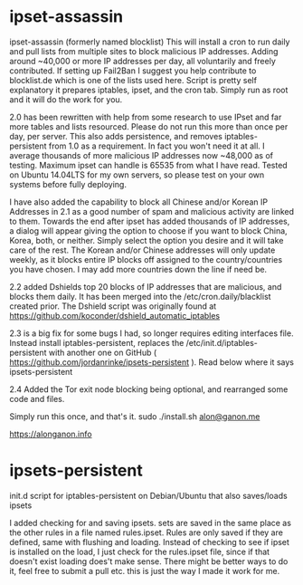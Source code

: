 # ipset-assassin
ipset-assassin (formerly named blocklist)
This will install a cron to run daily and pull lists from multiple sites to block malicious IP addresses. Adding around ~40,000 or more IP addresses per day, all voluntarily and freely contributed. If setting up Fail2Ban I suggest you help contribute to blocklist.de which is one of the lists used here.
Script is pretty self explanatory it prepares iptables, ipset, and the cron tab. Simply run as root and it will do the work for you. 

2.0 has been rewritten with help from some research to use IPset and far more tables and lists resourced. Please do not run this more than once per day, per server.
This also adds persistence, and removes iptables-persistent from 1.0 as a requirement. In fact you won't need it at all. I average thousands of more malicious IP addresses now ~48,000 as of testing. Maximum ipset can handle is 65535 from what I have read.
Tested on Ubuntu 14.04LTS for my own servers, so please test on your own systems before fully deploying.

I have also added the capability to block all Chinese and/or Korean IP Addresses in 2.1 as a good number of spam and malicious activity are linked to them. Towards the end after ipset has added thousands of IP addresses, a dialog will appear giving the option to choose if you want to block China, Korea, both, or neither. Simply select the option you desire and it will take care of the rest. The Korean and/or Chinese addresses will only update weekly, as it blocks entire IP blocks off assigned to the country/countries you have chosen. I may add more countries down the line if need be.

2.2 added Dshields top 20 blocks of IP addresses that are malicious, and blocks them daily. It has been merged into the /etc/cron.daily/blacklist created prior. The Dshield script was originally found at https://github.com/koconder/dshield_automatic_iptables

2.3 is a big fix for some bugs I had, so longer requires editing interfaces file. Instead install iptables-persistent, replaces the /etc/init.d/iptables-persistent with another one on GitHub ( https://github.com/jordanrinke/ipsets-persistent ). Read below where it says ipsets-persistent

2.4 Added the Tor exit node blocking being optional, and rearranged some code and files.

Simply run this once, and that's it.
sudo ./install.sh 
alon@ganon.me

https://alonganon.info


ipsets-persistent
=================

init.d script for iptables-persistent on Debian/Ubuntu that also saves/loads ipsets


I added checking for and saving ipsets. sets are saved in the same place as the other rules in a file named rules.ipset. Rules are only saved if they are defined, same with flushing and loading. Instead of checking to see if ipset is installed on the load, I just check for the rules.ipset file, since if that doesn't exist loading does't make sense. There might be better ways to do it, feel free to submit a pull etc. this is just the way I made it work for me.

